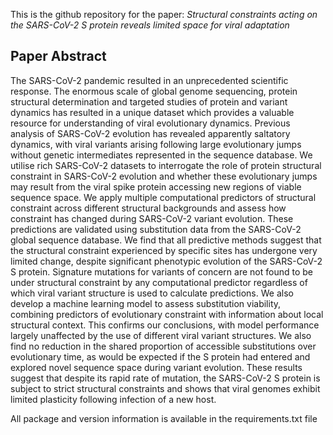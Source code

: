 This is the github repository for the paper: *Structural constraints acting on the SARS-CoV-2 S protein reveals limited space for viral adaptation*

## Paper Abstract
The SARS-CoV-2 pandemic resulted in an unprecedented scientific response. The enormous scale of global genome sequencing, protein structural determination and targeted studies of protein and variant dynamics has resulted in a unique dataset which provides a valuable resource for understanding of viral evolutionary dynamics. Previous analysis of SARS-CoV-2 evolution has revealed apparently saltatory dynamics, with viral variants arising following large evolutionary jumps without genetic intermediates represented in the sequence database. We utilise rich SARS-CoV-2 datasets to interrogate the role of protein structural constraint in SARS-CoV-2 evolution and whether these evolutionary jumps may result from the viral spike protein accessing new regions of viable sequence space. We apply multiple computational predictors of structural constraint across different structural backgrounds and assess how constraint has changed during SARS-CoV-2 variant evolution. These predictions are validated using substitution data from the SARS-CoV-2 global sequence database. We find that all predictive methods suggest that the structural constraint experienced by specific sites has undergone very limited change, despite significant phenotypic evolution of the SARS-CoV-2 S protein. Signature mutations for variants of concern are not found to be under structural constraint by any computational predictor regardless of which viral variant structure is used to calculate predictions. We also develop a machine learning model to assess substitution viability, combining predictors of evolutionary constraint with information about local structural context. This confirms our conclusions, with model performance largely unaffected by the use of different viral variant structures. We also find no reduction in the shared proportion of accessible substitutions over evolutionary time, as would be expected if the S protein had entered and explored novel sequence space during variant evolution. These results suggest that despite its rapid rate of mutation, the SARS-CoV-2 S protein is subject to strict structural constraints and shows that viral genomes exhibit limited plasticity following infection of a new host.

All package and version information is available in the requirements.txt file
